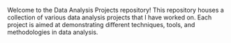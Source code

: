 Welcome to the Data Analysis Projects repository! 
This repository houses a collection of various data analysis projects that I have worked on.
Each project is aimed at demonstrating different techniques, tools, and methodologies in data analysis.
